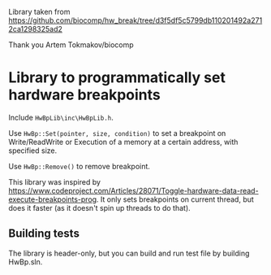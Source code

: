 Library taken from https://github.com/biocomp/hw_break/tree/d3f5df5c5799db110201492a2712ca1298325ad2

Thank you Artem Tokmakov/biocomp




# Library to programmatically set hardware breakpoints
Include `HwBpLib\inc\HwBpLib.h`.

Use `HwBp::Set(pointer, size, condition)` to set a breakpoint on Write/ReadWrite or Execution of a memory at a certain address, with specified size.

Use `HwBp::Remove()` to remove breakpoint.

This library was inspired by https://www.codeproject.com/Articles/28071/Toggle-hardware-data-read-execute-breakpoints-prog. 
It only sets breakpoints on current thread, but does it faster (as it doesn't spin up threads to do that).

## Building tests
The library is header-only, but you can build and run test file by building HwBp.sln.
